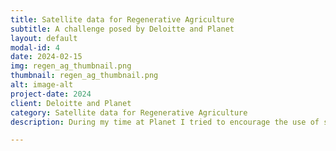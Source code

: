 ```yaml
---
title: Satellite data for Regenerative Agriculture
subtitle: A challenge posed by Deloitte and Planet
layout: default
modal-id: 4
date: 2024-02-15
img: regen_ag_thumbnail.png
thumbnail: regen_ag_thumbnail.png
alt: image-alt
project-date: 2024
client: Deloitte and Planet
category: Satellite data for Regenerative Agriculture
description: During my time at Planet I tried to encourage the use of satellite data products for Regenerative Agricultural Management. I researched how we could use our data for regenerative agricultural management. And we organized a challenge with Deloitte to ask participants to join a journey to use Planet´s data to help farmers in the process of applying Regenerative Agricultural Management and quanitfy the impact. The organization ClimateFarmers became the winner with their prototype platform to help farmers on their journey towards Regenerative Agricultural Management. More information can be found <a href="https://gravitychallenge.space/gravity-06">here.</a>

---
```

